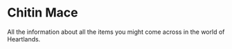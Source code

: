 # Chitin Mace


All the information about all the items you might come across in the world of Heartlands.

